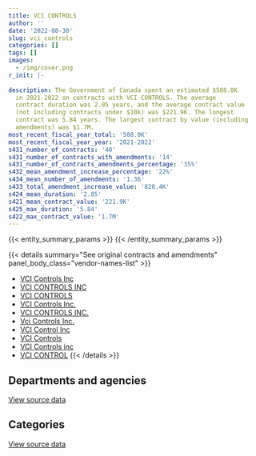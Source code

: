 ```yaml
---
title: VCI CONTROLS
author: ''
date: '2022-08-30'
slug: vci_controls
categories: []
tags: []
images:
  - /img/cover.png
r_init: |-
  
description: The Government of Canada spent an estimated $588.0K
  in 2021-2022 on contracts with VCI CONTROLS. The average
  contract duration was 2.05 years, and the average contract value
  (not including contracts under $10k) was $221.9K. The longest
  contract was 5.84 years. The largest contract by value (including
  amendments) was $1.7M.
most_recent_fiscal_year_total: '588.0K'
most_recent_fiscal_year_year: '2021-2022'
s431_number_of_contracts: '40'
s431_number_of_contracts_with_amendments: '14'
s431_number_of_contracts_amendments_percentage: '35%'
s432_mean_amendment_increase_percentage: '22%'
s434_mean_number_of_amendments: '1.36'
s433_total_amendment_increase_value: '828.4K'
s424_mean_duration: '2.05'
s421_mean_contract_value: '221.9K'
s425_max_duration: '5.84'
s422_max_contract_value: '1.7M'
---
```


<script src="/rmarkdown-libs/htmlwidgets/htmlwidgets.js"></script>
<link href="/rmarkdown-libs/datatables-css/datatables-crosstalk.css" rel="stylesheet" />
<script src="/rmarkdown-libs/datatables-binding/datatables.js"></script>
<script src="/rmarkdown-libs/jquery/jquery-3.6.0.min.js"></script>
<link href="/rmarkdown-libs/dt-core-bootstrap/css/dataTables.bootstrap.min.css" rel="stylesheet" />
<link href="/rmarkdown-libs/dt-core-bootstrap/css/dataTables.bootstrap.extra.css" rel="stylesheet" />
<script src="/rmarkdown-libs/dt-core-bootstrap/js/jquery.dataTables.min.js"></script>
<script src="/rmarkdown-libs/dt-core-bootstrap/js/dataTables.bootstrap.min.js"></script>
<link href="/rmarkdown-libs/crosstalk/css/crosstalk.min.css" rel="stylesheet" />
<script src="/rmarkdown-libs/crosstalk/js/crosstalk.min.js"></script>
<script src="/rmarkdown-libs/htmlwidgets/htmlwidgets.js"></script>
<link href="/rmarkdown-libs/datatables-css/datatables-crosstalk.css" rel="stylesheet" />
<script src="/rmarkdown-libs/datatables-binding/datatables.js"></script>
<script src="/rmarkdown-libs/jquery/jquery-3.6.0.min.js"></script>
<link href="/rmarkdown-libs/dt-core-bootstrap/css/dataTables.bootstrap.min.css" rel="stylesheet" />
<link href="/rmarkdown-libs/dt-core-bootstrap/css/dataTables.bootstrap.extra.css" rel="stylesheet" />
<script src="/rmarkdown-libs/dt-core-bootstrap/js/jquery.dataTables.min.js"></script>
<script src="/rmarkdown-libs/dt-core-bootstrap/js/dataTables.bootstrap.min.js"></script>
<link href="/rmarkdown-libs/crosstalk/css/crosstalk.min.css" rel="stylesheet" />
<script src="/rmarkdown-libs/crosstalk/js/crosstalk.min.js"></script>

{{< entity_summary_params >}}
{{< /entity_summary_params >}}

{{< details summary="See original contracts and amendments" panel_body_class="vendor-names-list" >}}
- [VCI Controls Inc](https://search.open.canada.ca/en/ct/?sort=contract_value_f%20desc&page=1&search_text=%22VCI%20Controls%20Inc%22)
- [VCI CONTROLS INC](https://search.open.canada.ca/en/ct/?sort=contract_value_f%20desc&page=1&search_text=%22VCI%20CONTROLS%20INC%22)
- [VCI CONTROLS](https://search.open.canada.ca/en/ct/?sort=contract_value_f%20desc&page=1&search_text=%22VCI%20CONTROLS%22)
- [VCI Controls Inc.](https://search.open.canada.ca/en/ct/?sort=contract_value_f%20desc&page=1&search_text=%22VCI%20Controls%20Inc.%22)
- [VCI CONTROLS INC.](https://search.open.canada.ca/en/ct/?sort=contract_value_f%20desc&page=1&search_text=%22VCI%20CONTROLS%20INC.%22)
- [Vci Controls Inc.](https://search.open.canada.ca/en/ct/?sort=contract_value_f%20desc&page=1&search_text=%22Vci%20Controls%20Inc.%22)
- [VCI Control Inc](https://search.open.canada.ca/en/ct/?sort=contract_value_f%20desc&page=1&search_text=%22VCI%20Control%20Inc%22)
- [VCI Controls](https://search.open.canada.ca/en/ct/?sort=contract_value_f%20desc&page=1&search_text=%22VCI%20Controls%22)
- [VCI Controls inc](https://search.open.canada.ca/en/ct/?sort=contract_value_f%20desc&page=1&search_text=%22VCI%20Controls%20inc%22)
- [VCI CONTROL](https://search.open.canada.ca/en/ct/?sort=contract_value_f%20desc&page=1&search_text=%22VCI%20CONTROL%22)
{{< /details >}}

## Departments and agencies

<div id="htmlwidget-1" style="width:100%;height:auto;" class="datatables html-widget"></div>
<script type="application/json" data-for="htmlwidget-1">{"x":{"style":"bootstrap","filter":"none","vertical":false,"data":[["<a href=\"/departments/cfia-acia/\">Canadian Food Inspection Agency<\/a>","<a href=\"/departments/dnd-mdn/\">National Defence<\/a>","<a href=\"/departments/hc-sc/\">Health Canada<\/a>","<a href=\"/departments/nrc-cnrc/\">National Research Council Canada<\/a>","<a href=\"/departments/pwgsc-tpsgc/\">Public Services and Procurement Canada<\/a>"],[55222.9,1695678.73,19762.65,null,426968.19],[15953.28,615965.81,23793.19,6753.55,562375.43],[null,47789.96,38020.42,70429.85,460347.22],[null,null,23728.18,null,564279.07]],"container":"<table class=\"table table-striped table-hover row-border order-column display\">\n  <thead>\n    <tr>\n      <th>Department<\/th>\n      <th>2018-2019<\/th>\n      <th>2019-2020<\/th>\n      <th>2020-2021<\/th>\n      <th>2021-2022<\/th>\n    <\/tr>\n  <\/thead>\n<\/table>","options":{"order":[[4,"desc"]],"pageLength":10,"autoWidth":true,"columnDefs":[{"targets":1,"render":"function(data, type, row, meta) {\n    return type !== 'display' ? data : DTWidget.formatCurrency(data, \"$\", 2, 3, \",\", \".\", true, null);\n  }"},{"targets":2,"render":"function(data, type, row, meta) {\n    return type !== 'display' ? data : DTWidget.formatCurrency(data, \"$\", 2, 3, \",\", \".\", true, null);\n  }"},{"targets":3,"render":"function(data, type, row, meta) {\n    return type !== 'display' ? data : DTWidget.formatCurrency(data, \"$\", 2, 3, \",\", \".\", true, null);\n  }"},{"targets":4,"render":"function(data, type, row, meta) {\n    return type !== 'display' ? data : DTWidget.formatCurrency(data, \"$\", 2, 3, \",\", \".\", true, null);\n  }"},{"width":"16%","targets":[1,2,3,4]},{"className":"dt-right","targets":[1,2,3,4]}],"orderClasses":false}},"evals":["options.columnDefs.0.render","options.columnDefs.1.render","options.columnDefs.2.render","options.columnDefs.3.render"],"jsHooks":[]}</script>
<p class="text-right">
<a href="https://github.com/GoC-Spending/contracts-data/tree/main/data/out/vendors/vci_controls/summary_by_fiscal_year_by_department.csv" class="source-data-link btn btn-link">View source data</a>
</p>

## Categories

<div id="htmlwidget-2" style="width:100%;height:auto;" class="datatables html-widget"></div>
<script type="application/json" data-for="htmlwidget-2">{"x":{"style":"bootstrap","filter":"none","vertical":false,"data":[["<a href=\"/categories/facilities_and_construction/\">Facilities and construction<\/a>","<a href=\"/categories/professional_services/\">Professional services<\/a>"],[2169750.21,27882.25],[1096058.07,128783.2],[546157.59,70429.85],[588007.25,null]],"container":"<table class=\"table table-striped table-hover row-border order-column display\">\n  <thead>\n    <tr>\n      <th>Category<\/th>\n      <th>2018-2019<\/th>\n      <th>2019-2020<\/th>\n      <th>2020-2021<\/th>\n      <th>2021-2022<\/th>\n    <\/tr>\n  <\/thead>\n<\/table>","options":{"order":[[4,"desc"]],"dom":"t","pageLength":30,"autoWidth":true,"columnDefs":[{"targets":1,"render":"function(data, type, row, meta) {\n    return type !== 'display' ? data : DTWidget.formatCurrency(data, \"$\", 2, 3, \",\", \".\", true, null);\n  }"},{"targets":2,"render":"function(data, type, row, meta) {\n    return type !== 'display' ? data : DTWidget.formatCurrency(data, \"$\", 2, 3, \",\", \".\", true, null);\n  }"},{"targets":3,"render":"function(data, type, row, meta) {\n    return type !== 'display' ? data : DTWidget.formatCurrency(data, \"$\", 2, 3, \",\", \".\", true, null);\n  }"},{"targets":4,"render":"function(data, type, row, meta) {\n    return type !== 'display' ? data : DTWidget.formatCurrency(data, \"$\", 2, 3, \",\", \".\", true, null);\n  }"},{"width":"16%","targets":[1,2,3,4]},{"className":"dt-right","targets":[1,2,3,4]}],"orderClasses":false,"lengthMenu":[10,25,30,50,100]}},"evals":["options.columnDefs.0.render","options.columnDefs.1.render","options.columnDefs.2.render","options.columnDefs.3.render"],"jsHooks":[]}</script>
<p class="text-right">
<a href="https://github.com/GoC-Spending/contracts-data/tree/main/data/out/vendors/vci_controls/summary_by_fiscal_year_by_category.csv" class="source-data-link btn btn-link">View source data</a>
</p>
